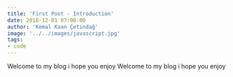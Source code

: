 ```yaml
---
title: 'First Post - Introduction'
date: 2018-12-01 07:00:00
author: 'Kemal Kaan Çetindağ'
image: '../../images/javascript.jpg'
tags:
- code
---
```

Welcome to my blog i hope you enjoy Welcome to my blog i hope you enjoy
